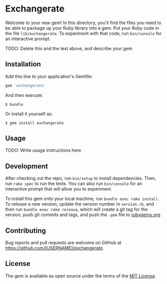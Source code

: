 # Exchangerate

Welcome to your new gem! In this directory, you'll find the files you need to be able to package up your Ruby library into a gem. Put your Ruby code in the file `lib/exchangerate`. To experiment with that code, run `bin/console` for an interactive prompt.

TODO: Delete this and the text above, and describe your gem

## Installation

Add this line to your application's Gemfile:

```ruby
gem 'exchangerate'
```

And then execute:

    $ bundle

Or install it yourself as:

    $ gem install exchangerate

## Usage

TODO: Write usage instructions here

## Development

After checking out the repo, run `bin/setup` to install dependencies. Then, run `rake spec` to run the tests. You can also run `bin/console` for an interactive prompt that will allow you to experiment.

To install this gem onto your local machine, run `bundle exec rake install`. To release a new version, update the version number in `version.rb`, and then run `bundle exec rake release`, which will create a git tag for the version, push git commits and tags, and push the `.gem` file to [rubygems.org](https://rubygems.org).

## Contributing

Bug reports and pull requests are welcome on GitHub at https://github.com/[USERNAME]/exchangerate.

## License

The gem is available as open source under the terms of the [MIT License](https://opensource.org/licenses/MIT).
